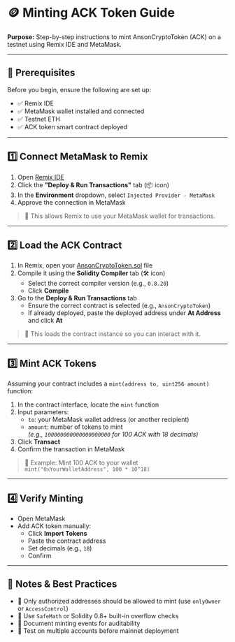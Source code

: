 # 🪙 Minting ACK Token Guide

**Purpose:** Step-by-step instructions to mint AnsonCryptoToken (ACK) on a testnet using Remix IDE and MetaMask.

---

## 🧰 Prerequisites

Before you begin, ensure the following are set up:

- ✅ Remix IDE
- ✅ MetaMask wallet installed and connected
- ✅ Testnet ETH
- ✅ ACK token smart contract deployed

---

## 1️⃣ Connect MetaMask to Remix

1. Open [Remix IDE](https://remix.ethereum.org/)
2. Click the **"Deploy & Run Transactions"** tab (📦 icon)
3. In the **Environment** dropdown, select `Injected Provider - MetaMask`
4. Approve the connection in MetaMask

> 🧠 This allows Remix to use your MetaMask wallet for transactions.

---

## 2️⃣ Load the ACK Contract

1. In Remix, open your [AnsonCryptoToken.sol](/contracts/AnsonCryptoToken.sol) file
2. Compile it using the **Solidity Compiler** tab (🛠️ icon)
   - Select the correct compiler version (e.g., `0.8.20`)
   - Click **Compile**
3. Go to the **Deploy & Run Transactions** tab
   - Ensure the correct contract is selected (e.g., `AnsonCryptoToken`)
   - If already deployed, paste the deployed address under **At Address** and click **At**

> 🧠 This loads the contract instance so you can interact with it.

---

## 3️⃣ Mint ACK Tokens

Assuming your contract includes a `mint(address to, uint256 amount)` function:

1. In the contract interface, locate the `mint` function
2. Input parameters:
   - `to`: your MetaMask wallet address (or another recipient)
   - `amount`: number of tokens to mint  
     _(e.g., `100000000000000000000` for 100 ACK with 18 decimals)_
3. Click **Transact**
4. Confirm the transaction in MetaMask

> 🧪 Example: Mint 100 ACK to your wallet  
> `mint("0xYourWalletAddress", 100 * 10^18)`

---

## 4️⃣ Verify Minting

- Open MetaMask
- Add ACK token manually:
  - Click **Import Tokens**
  - Paste the contract address
  - Set decimals (e.g., `18`)
  - Confirm

---

## 🧾 Notes & Best Practices

- 🔐 Only authorized addresses should be allowed to mint (use `onlyOwner` or `AccessControl`)
- 🧮 Use `SafeMath` or Solidity 0.8+ built-in overflow checks
- 📜 Document minting events for auditability
- 🧪 Test on multiple accounts before mainnet deployment

